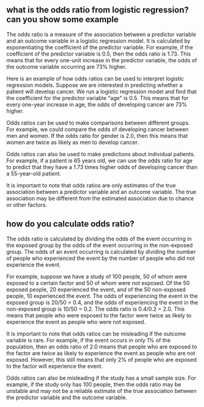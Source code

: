 ## what is the odds ratio from logistic regression? can you show some example

The odds ratio is a measure of the association between a predictor variable and an outcome variable in a logistic regression model. It is calculated by exponentiating the coefficient of the predictor variable. For example, if the coefficient of the predictor variable is 0.5, then the odds ratio is 1.73. This means that for every one-unit increase in the predictor variable, the odds of the outcome variable occurring are 73% higher.

Here is an example of how odds ratios can be used to interpret logistic regression models. Suppose we are interested in predicting whether a patient will develop cancer. We run a logistic regression model and find that the coefficient for the predictor variable "age" is 0.5. This means that for every one-year increase in age, the odds of developing cancer are 73% higher.

Odds ratios can be used to make comparisons between different groups. For example, we could compare the odds of developing cancer between men and women. If the odds ratio for gender is 2.0, then this means that women are twice as likely as men to develop cancer.

Odds ratios can also be used to make predictions about individual patients. For example, if a patient is 65 years old, we can use the odds ratio for age to predict that they have a 1.73 times higher odds of developing cancer than a 55-year-old patient.

It is important to note that odds ratios are only estimates of the true association between a predictor variable and an outcome variable. The true association may be different from the estimated association due to chance or other factors.



## how do you calculate odds ratio?

The odds ratio is calculated by dividing the odds of the event occurring in the exposed group by the odds of the event occurring in the non-exposed group. The odds of an event occurring is calculated by dividing the number of people who experienced the event by the number of people who did not experience the event.

For example, suppose we have a study of 100 people, 50 of whom were exposed to a certain factor and 50 of whom were not exposed. Of the 50 exposed people, 20 experienced the event, and of the 50 non-exposed people, 10 experienced the event. The odds of experiencing the event in the exposed group is 20/50 = 0.4, and the odds of experiencing the event in the non-exposed group is 10/50 = 0.2. The odds ratio is 0.4/0.2 = 2.0. This means that people who were exposed to the factor were twice as likely to experience the event as people who were not exposed.

It is important to note that odds ratios can be misleading if the outcome variable is rare. For example, if the event occurs in only 1% of the population, then an odds ratio of 2.0 means that people who are exposed to the factor are twice as likely to experience the event as people who are not exposed. However, this still means that only 2% of people who are exposed to the factor will experience the event.

Odds ratios can also be misleading if the study has a small sample size. For example, if the study only has 100 people, then the odds ratio may be unstable and may not be a reliable estimate of the true association between the predictor variable and the outcome variable.
